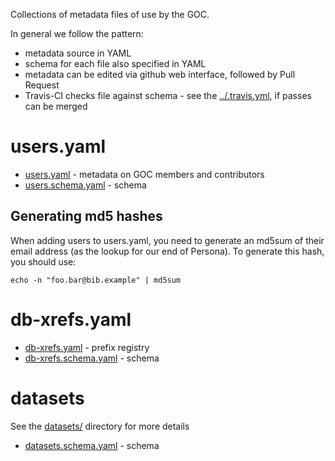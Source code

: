 Collections of metadata files of use by the GOC.

In general we follow the pattern:

 * metadata source in YAML
 * schema for each file also specified in YAML
 * metadata can be edited via github web interface, followed by Pull Request
 * Travis-CI checks file against schema - see the [../.travis.yml](../.travis.yml), if passes can be merged


# users.yaml

 - [users.yaml](users.yaml) - metadata on GOC members and contributors
 - [users.schema.yaml](users.schema.yaml) - schema

## Generating md5 hashes

When adding users to users.yaml, 
you need to generate an md5sum of their email address (as the lookup for our end of Persona). To generate this
hash, you should use:
```
echo -n "foo.bar@bib.example" | md5sum
```

# db-xrefs.yaml

 - [db-xrefs.yaml](db-xrefs.yaml) - prefix registry
 - [db-xrefs.schema.yaml](db-xrefs.schema.yaml) - schema

# datasets

See the [datasets/](datasets) directory for more details

 - [datasets.schema.yaml](datasets.schema.yaml) - schema

